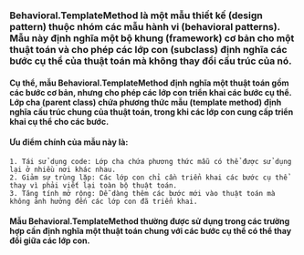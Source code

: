 ### Behavioral.TemplateMethod là một mẫu thiết kế (design pattern) thuộc nhóm các mẫu hành vi (behavioral patterns). Mẫu này định nghĩa một bộ khung (framework) cơ bản cho một thuật toán và cho phép các lớp con (subclass) định nghĩa các bước cụ thể của thuật toán mà không thay đổi cấu trúc của nó.
#### Cụ thể, mẫu Behavioral.TemplateMethod định nghĩa một thuật toán gồm các bước cơ bản, nhưng cho phép các lớp con triển khai các bước cụ thể. Lớp cha (parent class) chứa phương thức mẫu (template method) định nghĩa cấu trúc chung của thuật toán, trong khi các lớp con cung cấp triển khai cụ thể cho các bước.

#### Ưu điểm chính của mẫu này là:
~~~
1. Tái sử dụng code: Lớp cha chứa phương thức mẫu có thể được sử dụng lại ở nhiều nơi khác nhau.
2. Giảm sự trùng lặp: Các lớp con chỉ cần triển khai các bước cụ thể thay vì phải viết lại toàn bộ thuật toán.
3. Tăng tính mở rộng: Dễ dàng thêm các bước mới vào thuật toán mà không ảnh hưởng đến các lớp con đã triển khai.
~~~

#### Mẫu Behavioral.TemplateMethod thường được sử dụng trong các trường hợp cần định nghĩa một thuật toán chung với các bước cụ thể có thể thay đổi giữa các lớp con.
